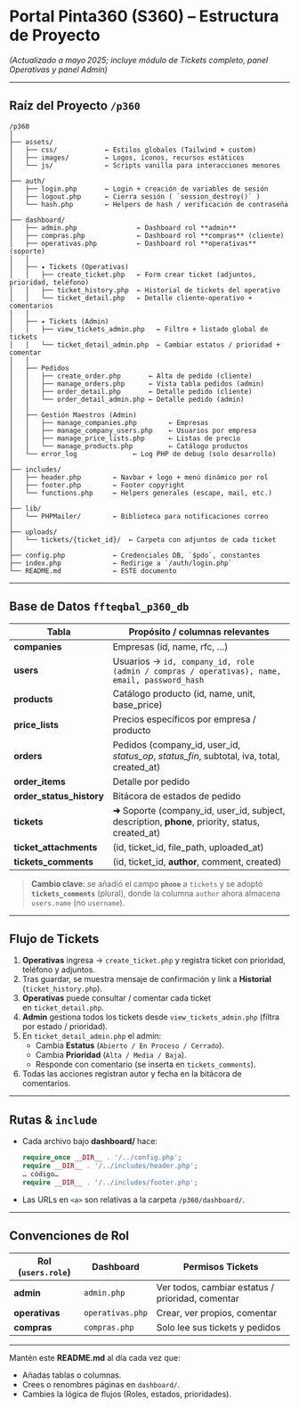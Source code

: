 # Portal Pinta360 (S360) – Estructura de Proyecto  
_(Actualizado a mayo 2025; incluye módulo de Tickets completo, panel Operativas y panel Admin)_

---
## Raíz del Proyecto `/p360`
```
/p360
│
├── assets/
│   ├── css/            ← Estilos globales (Tailwind + custom)
│   ├── images/         ← Logos, íconos, recursos estáticos
│   └── js/             ← Scripts vanilla para interacciones menores
│
├── auth/
│   ├── login.php       ← Login + creación de variables de sesión
│   ├── logout.php      ← Cierra sesión ( `session_destroy()` )
│   └── hash.php        ← Helpers de hash / verificación de contraseña
│
├── dashboard/
│   ├── admin.php               ← Dashboard rol **admin**
│   ├── compras.php             ← Dashboard rol **compras** (cliente)
│   ├── operativas.php          ← Dashboard rol **operativas** (soporte)
│   │
│   ├── ✦ Tickets (Operativas)
│   │   ├── create_ticket.php   ← Form crear ticket (adjuntos, prioridad, teléfono)
│   │   ├── ticket_history.php  ← Historial de tickets del operativo
│   │   └── ticket_detail.php   ← Detalle cliente‑operativo + comentarios
│   │
│   ├── ✦ Tickets (Admin)
│   │   ├── view_tickets_admin.php   ← Filtro + listado global de tickets
│   │   └── ticket_detail_admin.php  ← Cambiar estatus / prioridad + comentar
│   │
│   ├── Pedidos
│   │   ├── create_order.php       ← Alta de pedido (cliente)
│   │   ├── manage_orders.php      ← Vista tabla pedidos (admin)
│   │   ├── order_detail.php       ← Detalle pedido (cliente)
│   │   └── order_detail_admin.php ← Detalle pedido (admin)
│   │
│   ├── Gestión Maestros (Admin)
│   │   ├── manage_companies.php        ← Empresas
│   │   ├── manage_company_users.php    ← Usuarios por empresa
│   │   ├── manage_price_lists.php      ← Listas de precio
│   │   └── manage_products.php         ← Catálogo productos
│   └── error_log              ← Log PHP de debug (solo desarrollo)
│
├── includes/
│   ├── header.php        ← Navbar + logo + menú dinámico por rol
│   ├── footer.php        ← Footer copyright
│   └── functions.php     ← Helpers generales (escape, mail, etc.)
│
├── lib/
│   └── PHPMailer/        ← Biblioteca para notificaciones correo
│
├── uploads/
│   └── tickets/{ticket_id}/  ← Carpeta con adjuntos de cada ticket
│
├── config.php            ← Credenciales DB, `$pdo`, constantes
├── index.php             ← Redirige a `/auth/login.php`
└── README.md             ← ESTE documento
```
---
## Base de Datos `ffteqbal_p360_db`
| Tabla | Propósito / columnas relevantes |
|-------|----------------------------------|
| **companies** | Empresas (id, name, rfc, …) |
| **users** | Usuarios → `id, company_id, role (admin / compras / operativas), name, email, password_hash` |
| **products** | Catálogo producto (id, name, unit, base_price) |
| **price_lists** | Precios específicos por empresa / producto |
| **orders** | Pedidos (company_id, user_id, _status_op_, _status_fin_, subtotal, iva, total, created_at) |
| **order_items** | Detalle por pedido |
| **order_status_history** | Bitácora de estados de pedido |
| **tickets** | **➜** Soporte (company_id, user_id, subject, description, **phone**, priority, status, created_at) |
| **ticket_attachments** | (id, ticket_id, file_path, uploaded_at) |
| **tickets_comments** | (id, ticket_id, **author**, comment, created) <!-- nota: tabla plural --> |

> **Cambio clave**: se añadió el campo **`phone`** a `tickets` y se adoptó **`tickets_comments`** (plural), donde la columna `author` ahora almacena `users.name` (no `username`).

---
## Flujo de Tickets
1. **Operativas** ingresa → `create_ticket.php` y registra ticket con prioridad, teléfono y adjuntos.
2. Tras guardar, se muestra mensaje de confirmación y link a **Historial** (`ticket_history.php`).
3. **Operativas** puede consultar / comentar cada ticket en `ticket_detail.php`.
4. **Admin** gestiona todos los tickets desde `view_tickets_admin.php` (filtra por estado / prioridad).
5. En `ticket_detail_admin.php` el admin:
   - Cambia **Estatus** (`Abierto / En Proceso / Cerrado`).
   - Cambia **Prioridad** (`Alta / Media / Baja`).
   - Responde con comentario (se inserta en `tickets_comments`).
6. Todas las acciones registran autor y fecha en la bitácora de comentarios.

---
## Rutas & `include`
* Cada archivo bajo **dashboard/** hace:
  ```php
  require_once __DIR__ . '/../config.php';
  require __DIR__ . '/../includes/header.php';
  … código…
  require __DIR__ . '/../includes/footer.php';
  ```
* Las URLs en `<a>` son relativas a la carpeta `/p360/dashboard/`.

---
## Convenciones de Rol
| Rol (`users.role`) | Dashboard | Permisos Tickets |
|--------------------|-----------|------------------|
| **admin**          | `admin.php` | Ver todos, cambiar estatus / prioridad, comentar |
| **operativas**     | `operativas.php` | Crear, ver propios, comentar |
| **compras**        | `compras.php` | Solo lee sus tickets y pedidos |

---
Mantén este **README.md** al día cada vez que:
* Añadas tablas o columnas.
* Crees o renombres páginas en `dashboard/`.
* Cambies la lógica de flujos (Roles, estados, prioridades).
